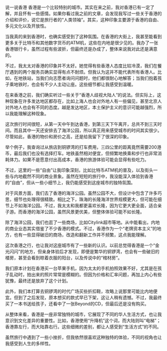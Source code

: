 说一说香港
香港是一个比较特别的城市。其实在来之前，我对香港已有一定了解，并且怀有一些感情。如果你看过我之前的文章，会发现我写过一些关于香港的介绍和评价，说它是旅行者的“人类领袖”。其实，这种印象主要源于香港的自由、多元文化以及开放性。

当我真的来到香港时，也确实感受到了这种氛围。在香港的大街上，我甚至能看到更多关于比特币和其他数字货币的ATM机，这些在内地是很少见的。我办了一张香港银行卡，虽然过程有些波折，但最终还是办成了，整体来说我对此还是满意的。

不过，我太太对香港的印象并不太好。她觉得有些香港人态度比较冷漠，我们在餐厅遇到的两个服务员确实显得有点不耐烦。但我认为这并不能代表所有香港人。比如，在地铁站，当我们向志愿者询问问题时，他们都很耐心地解答；当我们抱着孩子乘地铁时，也会有不少人主动让座。这些细节都让我感受到温暖。

在来香港之前，我们确实听过一些关于“香港人歧视大陆人”的说法。但实际上，这种现象在许多发达地区都存在，比如上海人也会对外地人有一些偏见，甚至北京人对外地人也会有不同的态度。越是发达地区，本土保护主义的意识可能越强烈，所以我能理解这种现象。

这次旅行时间很短，从第一天中午到达香港，到第三天下午离开，总共不到三天时间。而且其中一天还安排去了海洋公园，所以真正用来感受城市的时间其实很少。尽管如此，香港的物价和房价之高，还是给我留下了很深的印象。

举个例子，我查询过从旅店到铜锣湾的打车费用，三四公里的距离竟然需要200港币，最后我们也没有选择打车。地铁虽然相对便宜，但频繁地换乘和步行也非常消耗体力。如果不是愿意付出高成本，香港的旅游体验可能会显得有些吃力。

不过，这里的一些“自由”让我印象深刻，比如比特币ATM机的普及，以及街头一些与内地截然不同的商业景象。虽然在短短的旅行中，我没能深入体验到香港的“自由”，但从一些小细节上，我仍能感受到这座城市的独特氛围。

对于风景方面，我们去了香港的海洋公园。虽然公园不大，但设计中包含了许多巧思，细节也处理得很精致。相比之下，珠海的长隆海洋世界规模更大，但可能在细节上不如海洋公园。不过，我太太和我都更喜欢长隆，因为它更大更全面，适合亲子游。而香港的海洋公园，虽然风景更优美，但整体体验可能不如长隆。

除了海洋公园，我们也逛了一些商场，比如Citylink超市等地。从中能看出，内地的商业业态其实借鉴了不少香港的模式。不过，香港作为一个“老牌资本主义”的地方，也有一些显得破旧的商场，改造和翻新工作并不频繁，这点我能理解。

这次香港之行，也让我对这座城市有了一些新的认识。以前总觉得香港是一个“金光闪闪”的地方，但亲身体验后才发现，即便是繁华的铜锣湾，也会有一些破旧的楼房，甚至会看到晾着衣服的阳台，以及传说中的“棺材房”。

我们原本计划在香港买一台苹果手机，因为太太的手机拍照效果不好，尤其是在孩子乱动时，拍出来的照片常常是模糊的。但因为价格和汇率问题，再加上内心有些犹豫，最终还是放弃了这个计划。

此外，我们本打算去铜锣湾的时代广场买些折扣鞋，攻略上说那里可能比内地便宜。但到了之后发现，原本想买的款式早已下架，这让人稍有遗憾。不过，我最终买了一本书送给孩子，还看中了一张Beyond的CD，但最后还是没有购买。

从整体来看，香港是一座非常独特的城市，它展现了不同的华人生活方式，也让我意识到文化差异的重要性。比如，香港使用“升降机”这个词，而大陆则叫“电梯”；香港靠左行，而大陆靠右行。这些细微的差别，都让人感受到“生活方式”的不同。

虽然旅行中遇到了一些小挫折，但我依然很喜欢这种独特的体验，不同的视角也让我感受到人生的多样性。
